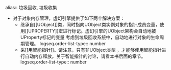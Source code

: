 alias:: 垃圾回收, 垃圾收集

- 对于对象内存管理，虚幻引擎提供了如下两个解决方案：
	- 继承自[[UObject]]类，同时指向UObject类实例对象的指针成员变量，使用[[UPROPERTY]]宏进行标记。虚幻引擎的UObject架构会自动地被UProperty标记的变量 考虑到垃圾回收系统中，自动地进行对象的生命周期管理。
	  logseq.order-list-type:: number
	- 采[[用智能指针]]。请注意，只有非UObject类型 ，才能够使用智能指针进行自动内存释放。关于智能指针的讨论，请看本书后面的章节。
	  logseq.order-list-type:: number